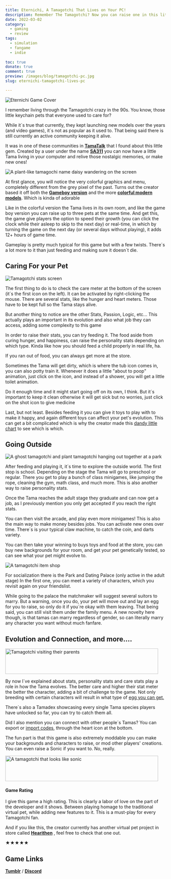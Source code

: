 ```yaml
---
title: Eternichi, A Tamagotchi That Lives on Your PC!
description: Remember The Tamagotchi? Now you can raise one in this little fangame!
date: 2022-03-02
category:
  - gaming
  - review
tags:
  - simulation
  - fangame
  - indie
  
toc: true
donate: true
comment: true
preview: /images/blog/tamagotchi-pc.jpg
slug: eternichi-tamagotchi-lives-pc

---
```

![Eternichi Game Cover](/images/blog/tamagotchi-pc.jpg#center)

I remember living through the Tamagotchi crazy in the 90s. You know, those little keychain pets that everyone used to care for?

While it´s true that currently, they kept launching new models over the years (and video games), it´s not as popular as it used to. That being said there is still currently an active community keeping it alive.

It was in one of these communities in **[TamaTalk](https://www.tamatalk.com/)** that I found about this little gem. Created by a user under the name [**SA311**](https://sa311.tumblr.com/) you can now have a little Tama living in your computer and relive those nostalgic memories, or make new ones!


![A plant-like tamagochi name daisy wandering on the screen](/images/2022/daisy-tama1.jpg#center)
  
  





At first glance, you will notice the very colorful graphics and menu, completely different from the grey pixel of the past. Turns out the creator based it off both the **[Gameboy version](https://tamagotchi.fandom.com/wiki/Tamagotchi_(GB))** and the more **[colorful modern models](https://tamagotchi.fandom.com/wiki/Tamagotchi_Plus_Color)**. Which is kinda of adorable

Like in the colorful version the Tama lives in its own room, and like the game boy version you can raise up to three pets at the same time. And get this, the game give players the option to speed their growth (you can click the clock while their asleep to skip to the next day) or real-time, in which by turning the game on the next day (or several days without playing), it adds 12+ hours of game time.

Gameplay is pretty much typical for this game but with a few twists. There´s a lot more to it than just feeding and making sure it doesn´t die.

## Caring For your Pet

![Tamagotchi stats screen](/images/2022/tamastats.jpg#center)

The first thing to do is to check the care meter at the bottom of the screen (it´s the first icon on the left). It can be activated by right-clicking the mouse. There are several stats, like the hunger and heart meters. Those have to be kept full so the Tama stays alive.

But another thing to notice are the other Stats, Passion, Logic, etc... This actually plays an important in its evolution and also what job they can access, adding some complexity to this game

In order to raise their stats, you can try feeding it. The food aside from curing hunger, and happiness, can raise the personality stats depending on which type. Kinda like how you should feed a child properly in real life, ha.

If you ran out of food, you can always get more at the store.

Sometimes the Tama will get dirty, which is where the tub icon comes in, you can also potty train it. Whenever it does a little "about to poop" animation, just click on the icon, and instead of a shower, you will get a little toilet animation.

Do it enough time and it might start going off on its own, I think. But it´s important to keep it clean otherwise it will get sick but no worries, just click on the shot icon to give medicine

Last, but not least. Besides feeding it you can give it toys to play with to make it happy, and again different toys can affect your pet's evolution. This can get a bit complicated which is why the creator made this [dandy little chart](https://sa311.tumblr.com/search/food) to see which is which.



## Going Outside

![A ghost tamagotchi and plant tamagotchi hanging out together at a park](/images/2022/tamapark.jpg#center)

After feeding and playing it, it´s time to explore the outside world. The first stop is school. Depending on the stage the Tama will go to preschool or regular. There you get to play a bunch of class minigames, like jumping the rope, cleaning the gym, math class, and much more. This is also another way to raise personality stats.

Once the Tama reaches the adult stage they graduate and can now get a job, as I previously mention you only get accepted if you reach the right stats.

You can then visit the arcade, and play even more minigames! This is also the main way to make money besides jobs. You can activate new ones over time. There´s is your typical claw machine, to catch the coin, and darts variety.

You can then take your winning to buys toys and food at the store, you can buy new backgrounds for your room, and get your pet genetically tested, so can see what your pet might evolve to.

![A tamagotchi item shop](/images/2022/tamashop.jpg#center)

For socialization there is the Park and Dating Palace (only active in the adult stage) In the first one, you can meet a variety of characters, which you revisit again on your friendslist.

While going to the palace the matchmaker will suggest several suitors to marry. But a warning, once you do, your pet will move out and lay an egg for you to raise, so only do it if you´re okay with them leaving. That being said, you can still visit them under the family menu. A new novelty here though, is that tamas can marry regardless of gender, so can literally marry any character you want without much fanfare.


## Evolution and Connection, and more....

 <img width="480" height="80" src="/images/2022/tamaconnect.jpg#center" alt="Tamagotchi visiting their parents">




By now I´ve explained about stats, personality stats and care stats play a role in how the Tama evolves. The better care and higher their stat meter the better the character, adding a bit of challenge to the game. Not only breeding with certain characters will result in what type of [egg you can get.](https://sa311.tumblr.com/post/168720894477/growth-chart)

There´s also a Tamadex showcasing every single Tama species players have unlocked so far, you can try to catch them all.

Did I also mention you can connect with other people´s Tamas? You can export or [import codes](https://sa311.tumblr.com/search/codes), through the heart icon at the bottom.

The fun part is that this game is also extremely moddable you can make your backgrounds and characters to raise, or mod other players' creations. You can even raise a Sonic if you want to. No, really.



 <img width="480" height="80" src="/images/2022/tamasonic.png#center" alt="A tamagotchi that looks like sonic">




#### Game Rating

I give this game a high rating. This is clearly a labor of love on the part of the developer and it shows. Between playing homage to the traditional virtual pet, while adding new features to it. This is a must-play for every Tamagotchi fan.

And if you like this, the creator currently has another virtual pet project in store called [**Hearithen**](https://naipals.itch.io/hearithen) , feel free to check that one out.

★★★★★

## **Game Links**

[**Tumblr**](https://sa311.tumblr.com/post/163219155122/index) / [**Discord**](https://discord.gg/dabrHdK)

